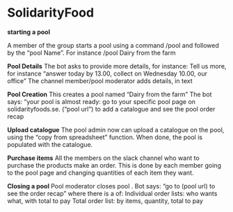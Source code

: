 # SolidarityFood

**starting a pool**

A member of the group starts a pool using a command /pool and followed by the “pool Name”. 
For instance /pool Dairy from the farm

**Pool Details**
The bot asks to provide more details, for instance:
Tell us more, for instance “answer today by 13.00, collect on Wednesday 10.00, our office”
The channel member/pool moderator adds details, in text

**Pool Creation**
This creates a pool named “Dairy from the farm”
The bot says: “your pool is almost ready: go to your specific pool page on solidarityfoods.se. (“pool url”) to add a catalogue and see the pool order recap

**Upload catalogue**
The pool admin now can upload a catalogue on the pool, using the “copy from spreadsheet” function. When done, the pool is populated with the catalogue.


**Purchase items**
All the members on the slack channel who want to purchase the products make an order. This is done by each member going to the pool page and changing quantities of each item they want.

**Closing a pool**
Pool moderator closes pool . Bot says: “go to (pool url) to see the order recap” where there is a of:
Individual order lists: who wants what, with total to pay
Total order list: by items, quantity, total to pay


